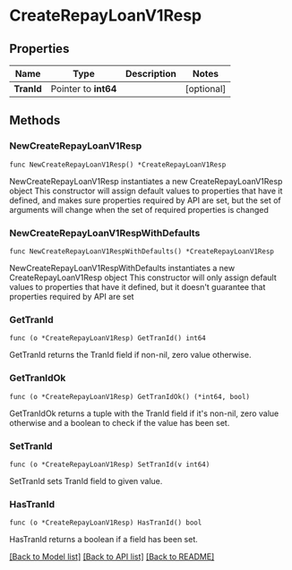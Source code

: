 # CreateRepayLoanV1Resp

## Properties

Name | Type | Description | Notes
------------ | ------------- | ------------- | -------------
**TranId** | Pointer to **int64** |  | [optional] 

## Methods

### NewCreateRepayLoanV1Resp

`func NewCreateRepayLoanV1Resp() *CreateRepayLoanV1Resp`

NewCreateRepayLoanV1Resp instantiates a new CreateRepayLoanV1Resp object
This constructor will assign default values to properties that have it defined,
and makes sure properties required by API are set, but the set of arguments
will change when the set of required properties is changed

### NewCreateRepayLoanV1RespWithDefaults

`func NewCreateRepayLoanV1RespWithDefaults() *CreateRepayLoanV1Resp`

NewCreateRepayLoanV1RespWithDefaults instantiates a new CreateRepayLoanV1Resp object
This constructor will only assign default values to properties that have it defined,
but it doesn't guarantee that properties required by API are set

### GetTranId

`func (o *CreateRepayLoanV1Resp) GetTranId() int64`

GetTranId returns the TranId field if non-nil, zero value otherwise.

### GetTranIdOk

`func (o *CreateRepayLoanV1Resp) GetTranIdOk() (*int64, bool)`

GetTranIdOk returns a tuple with the TranId field if it's non-nil, zero value otherwise
and a boolean to check if the value has been set.

### SetTranId

`func (o *CreateRepayLoanV1Resp) SetTranId(v int64)`

SetTranId sets TranId field to given value.

### HasTranId

`func (o *CreateRepayLoanV1Resp) HasTranId() bool`

HasTranId returns a boolean if a field has been set.


[[Back to Model list]](../README.md#documentation-for-models) [[Back to API list]](../README.md#documentation-for-api-endpoints) [[Back to README]](../README.md)


